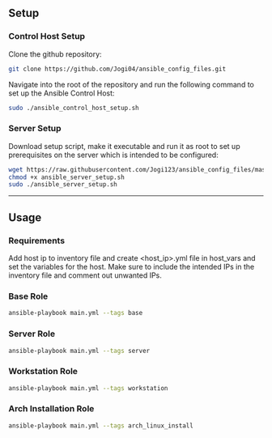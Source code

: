 ## Setup

### Control Host Setup
Clone the github repository:
```bash
git clone https://github.com/Jogi04/ansible_config_files.git
```
Navigate into the root of the repository and run the following command to set up the Ansible Control Host:
```bash
sudo ./ansible_control_host_setup.sh
```

### Server Setup
Download setup script, make it executable and run it as root to set up prerequisites on the server which is intended to be configured:
```bash
wget https://raw.githubusercontent.com/Jogi123/ansible_config_files/master/ansible_server_setup.sh
chmod +x ansible_server_setup.sh
sudo ./ansible_server_setup.sh
```
---

## Usage

### Requirements
Add host ip to inventory file and create <host_ip>.yml file in host_vars and set the variables for the host.
Make sure to include the intended IPs in the inventory file and comment out unwanted IPs.

### Base Role
```bash
ansible-playbook main.yml --tags base
```

### Server Role
```bash
ansible-playbook main.yml --tags server
```

### Workstation Role
```bash
ansible-playbook main.yml --tags workstation
```

### Arch Installation Role
```bash
ansible-playbook main.yml --tags arch_linux_install
```
